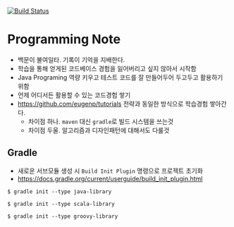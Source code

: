 [![Build Status](https://travis-ci.org/ncrash/code-test-practice-by-tdd.svg?branch=master)](https://travis-ci.org/ncrash/code-test-practice-by-tdd)

# Programming Note

* 백문이 불여일타. 기록이 기억을 지배한다.
* 학습을 통해 얻게된 코드베이스 경험을 잃어버리고 싶지 않아서 시작함
* Java Programing 역량 키우고 테스트 코드를 잘 만들어두어 두고두고 활용하기 위함
* 언제 어디서든 활용할 수 있는 코드경험 쌓기
* https://github.com/eugenp/tutorials 전략과 동일한 방식으로 학습경험 쌓아간다.
	* 차이점 하나. `maven` 대신 `gradle`로 빌드 시스템을 쓰는것
	* 차이점 두울. 알고리즘과 디자인패턴에 대해서도 다룰것

## Gradle

* 새로운 서브모듈 생성 시 `Build Init Plugin` 명령으로 프로젝트 초기화
* https://docs.gradle.org/current/userguide/build_init_plugin.html

```$ gradle init --type java-library```

```$ gradle init --type scala-library```

```$ gradle init --type groovy-library```
  